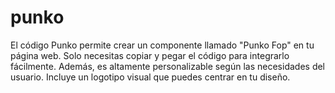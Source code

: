 # punko
El código Punko permite crear un componente llamado "Punko Fop" en tu página web. Solo necesitas copiar y pegar el código para integrarlo fácilmente. Además, es altamente personalizable según las necesidades del usuario. Incluye un logotipo visual que puedes centrar en tu diseño.
